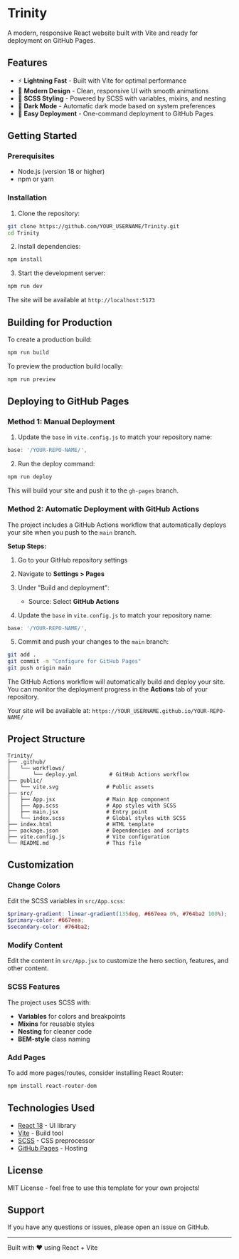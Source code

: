 # Trinity

A modern, responsive React website built with Vite and ready for deployment on GitHub Pages.

## Features

- ⚡ **Lightning Fast** - Built with Vite for optimal performance
- 🎨 **Modern Design** - Clean, responsive UI with smooth animations
- 💅 **SCSS Styling** - Powered by SCSS with variables, mixins, and nesting
- 🌙 **Dark Mode** - Automatic dark mode based on system preferences
- 🚀 **Easy Deployment** - One-command deployment to GitHub Pages

## Getting Started

### Prerequisites

- Node.js (version 18 or higher)
- npm or yarn

### Installation

1. Clone the repository:
```bash
git clone https://github.com/YOUR_USERNAME/Trinity.git
cd Trinity
```

2. Install dependencies:
```bash
npm install
```

3. Start the development server:
```bash
npm run dev
```

The site will be available at `http://localhost:5173`

## Building for Production

To create a production build:

```bash
npm run build
```

To preview the production build locally:

```bash
npm run preview
```

## Deploying to GitHub Pages

### Method 1: Manual Deployment

1. Update the `base` in `vite.config.js` to match your repository name:
```javascript
base: '/YOUR-REPO-NAME/',
```

2. Run the deploy command:
```bash
npm run deploy
```

This will build your site and push it to the `gh-pages` branch.

### Method 2: Automatic Deployment with GitHub Actions

The project includes a GitHub Actions workflow that automatically deploys your site when you push to the `main` branch.

**Setup Steps:**

1. Go to your GitHub repository settings
2. Navigate to **Settings > Pages**
3. Under "Build and deployment":
   - Source: Select **GitHub Actions**
   
4. Update the `base` in `vite.config.js` to match your repository name:
```javascript
base: '/YOUR-REPO-NAME/',
```

5. Commit and push your changes to the `main` branch:
```bash
git add .
git commit -m "Configure for GitHub Pages"
git push origin main
```

The GitHub Actions workflow will automatically build and deploy your site. You can monitor the deployment progress in the **Actions** tab of your repository.

Your site will be available at: `https://YOUR_USERNAME.github.io/YOUR-REPO-NAME/`

## Project Structure

```
Trinity/
├── .github/
│   └── workflows/
│       └── deploy.yml          # GitHub Actions workflow
├── public/
│   └── vite.svg               # Public assets
├── src/
│   ├── App.jsx                # Main App component
│   ├── App.scss               # App styles with SCSS
│   ├── main.jsx               # Entry point
│   └── index.scss             # Global styles with SCSS
├── index.html                 # HTML template
├── package.json               # Dependencies and scripts
├── vite.config.js             # Vite configuration
└── README.md                  # This file
```

## Customization

### Change Colors

Edit the SCSS variables in `src/App.scss`:
```scss
$primary-gradient: linear-gradient(135deg, #667eea 0%, #764ba2 100%);
$primary-color: #667eea;
$secondary-color: #764ba2;
```

### Modify Content

Edit the content in `src/App.jsx` to customize the hero section, features, and other content.

### SCSS Features

The project uses SCSS with:
- **Variables** for colors and breakpoints
- **Mixins** for reusable styles
- **Nesting** for cleaner code
- **BEM-style** class naming

### Add Pages

To add more pages/routes, consider installing React Router:
```bash
npm install react-router-dom
```

## Technologies Used

- [React 18](https://react.dev/) - UI library
- [Vite](https://vitejs.dev/) - Build tool
- [SCSS](https://sass-lang.com/) - CSS preprocessor
- [GitHub Pages](https://pages.github.com/) - Hosting

## License

MIT License - feel free to use this template for your own projects!

## Support

If you have any questions or issues, please open an issue on GitHub.

---

Built with ❤️ using React + Vite


